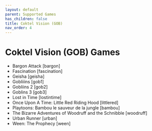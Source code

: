 ```yaml
---
layout: default
parent: Supported Games
has_children: false
title: Coktel Vision (GOB)
nav_order: 4
---
```


# Coktel Vision (GOB) Games

- Bargon Attack	[bargon]
- Fascination	[fascination]
- Geisha	[geisha]
- Gobliiins	[gob1]
- Gobliins 2	[gob2]
- Goblins 3	[gob3]
- Lost in Time	[lostintime]
- Once Upon A Time: Little Red Riding Hood	[littlered]
- Playtoons: Bambou le sauveur de la jungle	[bambou]
- The Bizarre Adventures of Woodruff and the Schnibble	[woodruff]
- Urban Runner	[urban]
- Ween: The Prophecy	[ween]
